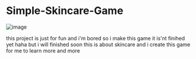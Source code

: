 # Simple-Skincare-Game
![image](https://github.com/user-attachments/assets/d1cdb03b-45ac-43b5-8cda-ec4a64445931)

this project is just for fun and i'm bored so i make this game it is'nt finihed yet haha but i will finished soon this is about skincare and i create this game for me to learn more and more 
